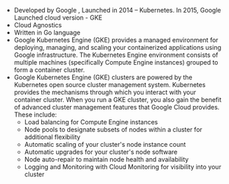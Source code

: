 
- Developed by Google , Launched in 2014 – Kubernetes. In 2015, Google Launched cloud version - GKE
- Cloud Agnostics
- Written in Go language
- Google Kubernetes Engine (GKE) provides a managed environment for deploying, managing, and scaling your containerized applications using Google infrastructure. The Kubernetes Engine environment consists of multiple machines (specifically Compute Engine instances) grouped to form a container cluster.
- Google Kubernetes Engine (GKE) clusters are powered by the Kubernetes open source cluster management system. Kubernetes provides the mechanisms through which you interact with your container cluster. When you run a GKE cluster, you also gain the benefit of advanced cluster management features that Google Cloud provides. These include:
  -	Load balancing for Compute Engine instances
  -	Node pools to designate subsets of nodes within a cluster for additional flexibility
  -	Automatic scaling of your cluster's node instance count
  -	Automatic upgrades for your cluster's node software
  -	Node auto-repair to maintain node health and availability
  -	Logging and Monitoring with Cloud Monitoring for visibility into your cluster
